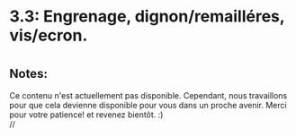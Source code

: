 
3.3: Engrenage, dignon/remailléres, vis/ecron.
==============================================

# 

## Notes:


Ce contenu n'est actuellement pas disponible. Cependant, nous travaillons pour que cela devienne disponible pour vous dans un proche avenir. Merci pour votre patience! et revenez bientôt. :)  
//